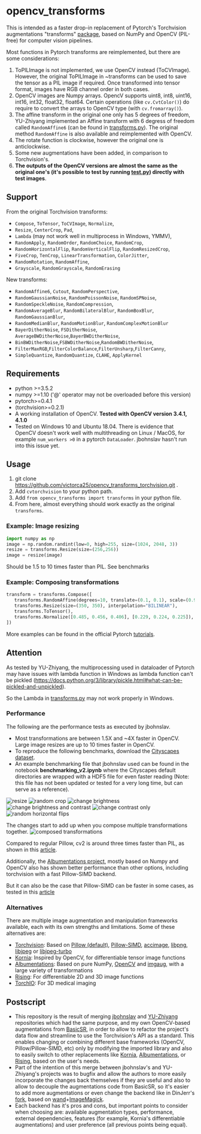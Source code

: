 # opencv_transforms

This is intended as a faster drop-in replacement of Pytorch's Torchvision augmentations "transforms" [package](https://github.com/pytorch/vision/tree/master/torchvision/transforms), based on NumPy and OpenCV (PIL-free) for computer vision pipelines. 

Most functions in Pytorch transforms are reimplemented, but there are some considerations:

1.  ToPILImage is not implemented, we use OpenCV instead (ToCVImage). However, the original ToPILImage in ~transforms can be used to save the tensor as a PIL image if required. Once transformed into tensor format, images have RGB channel order in both cases. 
2.  OpenCV images are Numpy arrays. OpencV supports uint8, int8, uint16, int16, int32, float32, float64. Certain operations (like `cv.CvtColor()`) do require to convert the arrays to OpenCV type (with `cv.fromarray()`).
3.  The affine transform in the original one only has 5 degrees of freedom, YU-Zhiyang implemented an Affine transform with 6 degress of freedom called `RandomAffine6` (can be found in [transforms.py](opencv_transforms/transforms.py)). The original method `RandomAffine` is also available and reimplemented with OpenCV.
4.  The rotate function is clockwise, however the original one is anticlockwise.
5.  Some new augmentations have been added, in comparison to Torchvision's.
6.  **The outputs of the OpenCV versions are almost the same as the original one's (it's possible to test by running [test.py](/test.py)) directly with test images**.

## Support

From the original Torchvision transforms:

-   `Compose`, `ToTensor`, `ToCVImage`, `Normalize`,
-   `Resize`, `CenterCrop`, `Pad`,
-   `Lambda` (may not work well in multiprocess in Windows, YMMV),
-   `RandomApply`, `RandomOrder`, `RandomChoice`, `RandomCrop`,
-   `RandomHorizontalFlip`, `RandomVerticalFlip`, `RandomResizedCrop`,
-   `FiveCrop`, `TenCrop`, `LinearTransformation`, `ColorJitter`,
-   `RandomRotation`, `RandomAffine`,
-   `Grayscale`, `RandomGrayscale`, `RandomErasing`

New transforms:

-   `RandomAffine6`, `Cutout`, `RandomPerspective`,
-   `RandomGaussianNoise`, `RandomPoissonNoise`, `RandomSPNoise`,
-   `RandomSpeckleNoise`, `RandomCompression`, 
-   `RandomAverageBlur`, `RandomBilateralBlur`, `RandomBoxBlur`, `RandomGaussianBlur`,
-   `RandomMedianBlur`, `RandomMotionBlur`, `RandomComplexMotionBlur`
-   `BayerDitherNoise`, `FSDitherNoise`, `AverageBWDitherNoise`,`BayerBWDitherNoise`,
-   `BinBWDitherNoise`,`FSBWDitherNoise`,`RandomBWDitherNoise`,
-   `FilterMaxRGB`,`FilterColorBalance`,`FilterUnsharp`,`FilterCanny`,
-   `SimpleQuantize`, `RandomQuantize`, `CLAHE`, `ApplyKernel`

## Requirements

-   python >=3.5.2
-   numpy >=1.10 ('@' operator may not be overloaded before this version)
-   pytorch>=0.4.1
-   (torchvision>=0.2.1)
-   A working installation of OpenCV. **Tested with OpenCV version 3.4.1, 4.1.0**
-   Tested on Windows 10 and Ubuntu 18.04. There is evidence that OpenCV doesn't work well with multithreading on Linux / MacOS, for example `num_workers >0` in a pytorch `DataLoader`. jbohnslav hasn't run into this issue yet. 

## Usage

1.  git clone <https://github.com/victorca25/opencv_transforms_torchvision.git> .
2.  Add `cvtorchvision` to your python path.
3.  Add `from opencv_transforms import transforms` in your python file.
4.  From here, almost everything should work exactly as the original `transforms`.

### Example: Image resizing

```python
import numpy as np
image = np.random.randint(low=0, high=255, size=(1024, 2048, 3))
resize = transforms.Resize(size=(256,256))
image = resize(image)
```

Should be 1.5 to 10 times faster than PIL. See benchmarks

### Example: Composing transformations

```py
transform = transforms.Compose([
   transforms.RandomAffine(degrees=10, translate=(0.1, 0.1), scale=(0.9, 1.1), shear=(-10, 0)),
   transforms.Resize(size=(350, 350), interpolation="BILINEAR"),
   transforms.ToTensor(),
   transforms.Normalize([0.485, 0.456, 0.406], [0.229, 0.224, 0.225]),
])
```

More examples can be found in the  official Pytorch [tutorials](https://pytorch.org/tutorials/beginner/transfer_learning_tutorial.html).

## Attention

As tested by YU-Zhiyang, the multiprocessing used in dataloader of Pytorch may have issues with lambda function in Windows as lambda function can't be pickled (<https://docs.python.org/3/library/pickle.html#what-can-be-pickled-and-unpickled>).

So the Lambda in [transforms.py](torchvision/transforms/transforms.py) may not work properly in Windows.

### Performance

The following are the performance tests as executed by jbohnslav. 

-   Most transformations are between 1.5X and ~4X faster in OpenCV. Large image resizes are up to 10 times faster in OpenCV.
-   To reproduce the following benchmarks, download the [Cityscapes dataset](https://www.cityscapes-dataset.com/). 
-   An example benchmarking file that jbohnslav used can be found in the notebook **benchmarking_v2.ipynb** where the Cityscapes default directories are wrapped with a HDF5 file for even faster reading (Note: this file has not been updated or tested for a very long time, but can serve as a reference).

![resize](benchmarks/benchmarking_Resize.png)
![random crop](benchmarks/benchmarking_Random_crop_quarter_size.png)
![change brightness](benchmarks/benchmarking_Color_brightness_only.png)
![change brightness and contrast](benchmarks/benchmarking_Color_constrast_and_brightness.png)
![change contrast only](benchmarks/benchmarking_Color_contrast_only.png)
![random horizontal flips](benchmarks/benchmarking_Random_horizontal_flip.png)

The changes start to add up when you compose multiple transformations together.
![composed transformations](benchmarks/benchmarking_Resize_flip_brightness_contrast_rotate.png)

Compared to regular Pillow, cv2 is around three times faster than PIL, as shown in this [article](https://www.kaggle.com/vfdev5/pil-vs-opencv).

Additionally, the [Albumentations project](https://github.com/albumentations-team/albumentations), mostly based on Numpy and OpenCV also has shown better performance than other options, including torchvision with a fast Pillow-SIMD backend.

But it can also be the case that Pillow-SIMD can be faster in some cases, as tested in this [article](https://python-pillow.org/pillow-perf/)

### Alternatives

There are multiple image augmentation and manipulation frameworks available, each with its own strengths and limitations. Some of these alternatives are:

-   [Torchvision](https://github.com/pytorch/vision): Based on [Pillow (default)](https://python-pillow.org/), [Pillow-SIMD](https://github.com/uploadcare/pillow-simd), [accimage](https://github.com/pytorch/accimage), [libpng](http://www.libpng.org/pub/png/libpng.html), [libjpeg](http://ijg.org/) or [libjpeg-turbo](https://libjpeg-turbo.org/)
-   [Kornia](https://github.com/kornia/kornia): Inspired by OpenCV, for differentiable tensor image functions
-   [Albumentations](https://github.com/albumentations-team/albumentations): Based on pure NumPy, [OpenCV](https://github.com/opencv/opencv) and [imgaug](https://github.com/aleju/imgaug), with a large variety of transformations
-   [Rising](https://github.com/PhoenixDL/rising): For differentiable 2D and 3D image functions
-   [TorchIO](https://github.com/fepegar/torchio): For 3D medical imaging

## Postscript
-   This repository is the result of merging [jbohnslav](https://github.com/jbohnslav/opencv_transforms) and [YU-Zhiyang](https://github.com/YU-Zhiyang/opencv_transforms_torchvision) repositories which had the same purpose, and my own OpenCV-based augmentations from [BasicSR](https://github.com/victorca25/BasicSR), in order to allow to refactor the project's data flow and streamline to use the Torchvision's API as a standard. This enables changing or combining different base frameworks (OpenCV, Pillow/Pillow-SIMD, etc) only by modifying the imported library and also to easily switch to other replacements like [Kornia](https://github.com/kornia/kornia), [Albumentations](https://github.com/albumentations-team/albumentations), or [Rising](https://github.com/PhoenixDL/rising), based on the user's needs.
-   Part of the intention of this merge between jbohnslav's and YU-Zhiyang's projects was to bugfix and allow the authors to more easily incorporate the changes back themselves if they are useful and also to allow to decouple the augmentations code from BasicSR, so it's easier to add more augmentations or even change the backend like in DinJerr's [fork](https://github.com/DinJerr/BasicSR), based on [wand](https://github.com/emcconville/wand)+[ImageMagick](https://imagemagick.org/).
-   Each backend has it's pros and cons, but important points to consider when choosing are: available augmentation types, performance, external dependencies, features (for example, Kornia's differentiable augmentations) and user preference (all previous points being equal).
